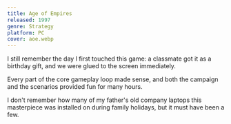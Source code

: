 ```yaml
---
title: Age of Empires
released: 1997
genre: Strategy
platform: PC
cover: aoe.webp
---
```


I still remember the day I first touched this game: a classmate got it as a birthday gift, and we were glued to the screen immediately.

Every part of the core gameplay loop made sense, and both the campaign and the scenarios provided fun for many hours.

I don't remember how many of my father's old company laptops this masterpiece was installed on during family holidays, but it must have been a few.
